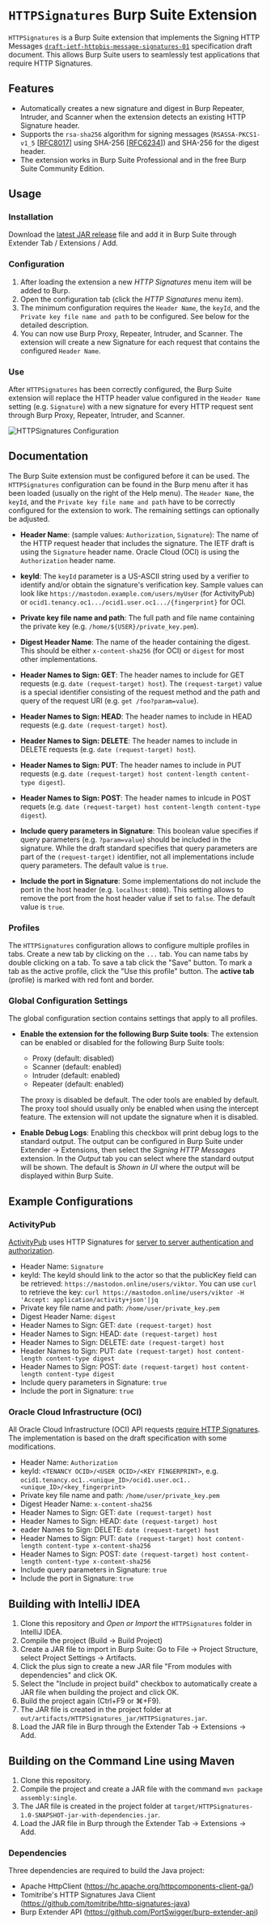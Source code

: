 # `HTTPSignatures` Burp Suite Extension

`HTTPSignatures` is a Burp Suite extension that implements the Signing HTTP Messages [`draft-ietf-httpbis-message-signatures-01`](https://tools.ietf.org/html/draft-ietf-httpbis-message-signatures-01) specification draft document.
This allows Burp Suite users to seamlessly test applications that require HTTP Signatures.


## Features

- Automatically creates a new signature and digest in Burp Repeater, Intruder, and Scanner when the extension detects an existing HTTP Signature header. 
- Supports the `rsa-sha256` algorithm for signing messages (`RSASSA-PKCS1-v1_5` [[RFC8017](https://tools.ietf.org/html/rfc8017)] using SHA-256 [[RFC6234](https://tools.ietf.org/html/rfc6234)]) and SHA-256 for the digest header. 
- The extension works in Burp Suite Professional and in the free Burp Suite Community Edition.

## Usage

### Installation

Download the [latest JAR release](https://github.com/nccgroup/HTTPSignatures/releases/latest) file and add it in Burp Suite through Extender Tab / Extensions / Add.

### Configuration

1. After loading the extension a new *HTTP Signatures* menu item will be added to Burp.
2. Open the configuration tab (click the *HTTP Signatures* menu item).
3. The minimum configuration requires the `Header Name`, the ``keyId``, and the `Private key file name and path` to be configured. See below for the detailed description. 
4. You can now use Burp Proxy, Repeater, Intruder, and Scanner. 
   The extension will create a new Signature for each request that contains the configured `Header Name`.

### Use

After `HTTPSignatures` has been correctly configured, the Burp Suite extension will replace the HTTP header value configured in the `Header Name` setting (e.g. `Signature`) with a new signature for every HTTP request sent through Burp Proxy, Repeater, Intruder, and Scanner.

![`HTTPSignatures` Configuration](screenshots/config.png)

## Documentation

The Burp Suite extension must be configured before it can be used. 
The `HTTPSignatures` configuration can be found in the Burp menu after it has been loaded (usually on the right of the Help menu). 
The `Header Name`, the `keyId`, and the `Private key file name and path` have to be correctly configured for the extension to work.
The remaining settings can optionally be adjusted.

- **Header Name**: (sample values: `Authorization`, `Signature`): The name of the HTTP request header that includes the signature. 
The IETF draft is using the `Signature` header name. Oracle Cloud (OCI) is using the `Authorization` header name.

- **keyId**: The `keyId` parameter is a US-ASCII string used by a verifier to identify and/or obtain the signature's verification key.
Sample values can look like `https://mastodon.example.com/users/myUser` (for ActivityPub) or `ocid1.tenancy.oc1.../ocid1.user.oc1.../{fingerprint}` for OCI.

- **Private key file name and path**: The full path and file name containing the private key (e.g. `/home/${USER}/private_key.pem`).
- **Digest Header Name**: The name of the header containing the digest. This should be either `x-content-sha256` (for OCI) or `digest` for most other implementations.
- **Header Names to Sign: GET**: The header names to include for GET requests (e.g. `date (request-target) host`).
The `(request-target)` value is a special identifier consisting of the request method and the path and query of the request URI (e.g. `get /foo?param=value`).
- **Header Names to Sign: HEAD**: The header names to include in HEAD requests (e.g. `date (request-target) host`).
- **Header Names to Sign: DELETE**: The header names to include in DELETE requests (e.g. `date (request-target) host`).
- **Header Names to Sign: PUT**: The header names to include in PUT requests (e.g. `date (request-target) host content-length content-type digest`).
- **Header Names to Sign: POST**: The header names to inlcude in POST requets (e.g. `date (request-target) host content-length content-type digest`).
- **Include query parameters in Signature**: This boolean value specifies if query parameters (e.g. `?param=value`) should be included in the signature. 
While the draft standard specifies that query parameters are part of the `(request-target)` identifier, not all implementations include query parameters. 
The default value is `true`.
- **Include the port in Signature**: Some implementations do not include the port in the host header (e.g. `localhost:8080`). 
This setting allows to remove the port from the host header value if set to `false`. 
The default value is `true`.

### Profiles

The `HTTPSignatures` configuration allows to configure multiple profiles in tabs. 
Create a new tab by clicking on the `...` tab. 
You can name tabs by double clicking on a tab. 
To save a tab click the "Save" button. 
To mark a tab as the active profile, click the "Use this profile" button.
The **active tab** (profile) is marked with red font and border.

### Global Configuration Settings

The global configuration section contains settings that apply to all profiles.

- **Enable the extension for the following Burp Suite tools**: The extension can be enabled or disabled for the following Burp Suite tools:
    - Proxy (default: disabled)
    - Scanner (default: enabled)
    - Intruder (default: enabled)
    - Repeater (default: enabled)

    The proxy is disabled be default. The oder tools are enabled by default. The proxy tool should usually only be enabled when using the intercept feature. The extension will not update the signature when it is disabled.

- **Enable Debug Logs**: Enabling this checkbox will print debug logs to the standard output. 
  The output can be configured in Burp Suite under Extender -> Extensions, then select the *Signing HTTP Messages* extension. 
  In the *Output* tab you can select where the standard output will be shown. 
  The default is *Shown in UI* where the output will be displayed within Burp Suite. 

## Example Configurations

### ActivityPub

[ActivityPub](https://www.w3.org/TR/activitypub/) uses HTTP Signatures for [server to server authentication and authorization](https://www.w3.org/wiki/SocialCG/ActivityPub/Authentication_Authorization). 

- Header Name: `Signature`
- keyId: The keyId should link to the actor so that the publicKey field can be retrieved: `https://mastodon.online/users/viktor`. 
  You can use `curl` to retrieve the key: `curl https://mastodon.online/users/viktor -H 'Accept: application/activity+json'|jq`
- Private key file name and path: `/home/user/private_key.pem`
- Digest Header Name: `digest`
- Header Names to Sign: GET: `date (request-target) host`
- Header Names to Sign: HEAD: `date (request-target) host`
- Header Names to Sign: DELETE: `date (request-target) host`
- Header Names to Sign: PUT: `date (request-target) host content-length content-type digest`
- Header Names to Sign: POST: `date (request-target) host content-length content-type digest`
- Include query parameters in Signature: `true`
- Include the port in Signature: `true`

### Oracle Cloud Infrastructure (OCI)

All Oracle Cloud Infrastructure (OCI) API requests [require HTTP Signatures](https://docs.cloud.oracle.com/en-us/iaas/Content/API/Concepts/signingrequests.htm). 
The implementation is based on the draft specification with some modifications.

- Header Name: `Authorization`
- keyId: `<TENANCY OCID>/<USER OCID>/<KEY FINGERPRINT>`, e.g. `ocid1.tenancy.oc1..<unique_ID>/ocid1.user.oc1..<unique_ID>/<key_fingerprint>`
- Private key file name and path: `/home/user/private_key.pem`
- Digest Header Name: `x-content-sha256`
- Header Names to Sign: GET: `date (request-target) host`
- Header Names to Sign: HEAD: `date (request-target) host`
- eader Names to Sign: DELETE: `date (request-target) host`
- Header Names to Sign: PUT: `date (request-target) host content-length content-type x-content-sha256`
- Header Names to Sign: POST: `date (request-target) host content-length content-type x-content-sha256`
- Include query parameters in Signature: `true`
- Include the port in Signature: `true`


## Building with IntelliJ IDEA

1. Clone this repository and *Open or Import* the `HTTPSignatures` folder in IntelliJ IDEA.
2. Compile the project (Build -> Build Project)
3. Create a JAR file to import in Burp Suite: Go to File -> Project Structure, select Project Settings -> Artifacts.
4. Click the plus sign to create a new JAR file "From modules with dependencies" and click OK.
5. Select the "Include in project build" checkbox to automatically create a JAR file when building the project and click OK.
6. Build the project again (Ctrl+F9 or ⌘+F9).
7. The JAR file is created in the project folder at `out/artifacts/HTTPSignatures_jar/HTTPSignatures.jar`.
8. Load the JAR file in Burp through the Extender Tab -> Extensions -> Add.

## Building on the Command Line using Maven

1. Clone this repository.
2. Compile the project and create a JAR file with the command `mvn package assembly:single`. 
3. The JAR file is created in the project folder at `target/HTTPSignatures-1.0-SNAPSHOT-jar-with-dependencies.jar`.
4. Load the JAR file in Burp through the Extender Tab -> Extensions -> Add.

### Dependencies

Three dependencies are required to build the Java project:
- Apache HttpClient (https://hc.apache.org/httpcomponents-client-ga/)
- Tomitribe's HTTP Signatures Java Client (https://github.com/tomitribe/http-signatures-java)
- Burp Extender API (https://github.com/PortSwigger/burp-extender-api)


